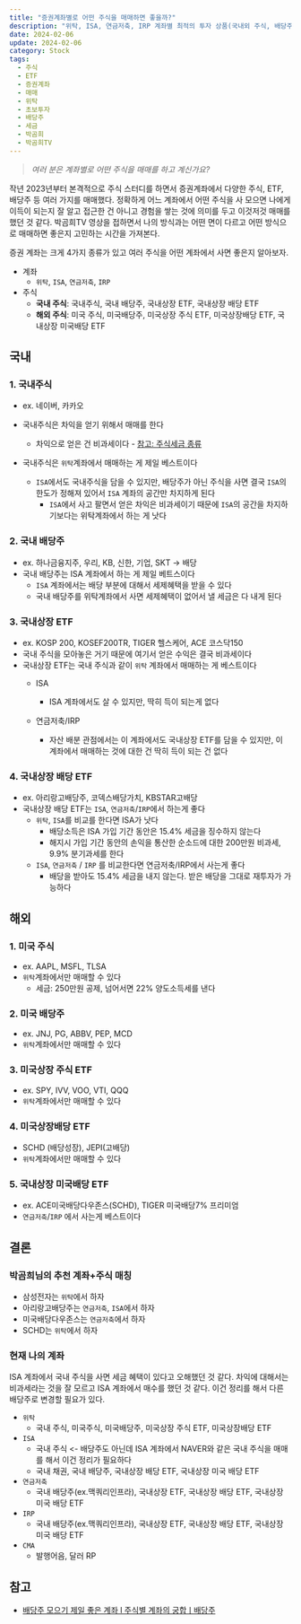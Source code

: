 ```yaml
---
title: "증권계좌별로 어떤 주식을 매매하면 좋을까?"
description: "위탁, ISA, 연금저축, IRP 계좌별 최적의 투자 상품(국내외 주식, 배당주, ETF)을 세금 혜택 관점에서 분석하고 각 계좌 유형에 맞는 효율적인 투자 전략을 제시합니다."
date: 2024-02-06
update: 2024-02-06
category: Stock
tags:
  - 주식
  - ETF
  - 증권계좌
  - 매매
  - 위탁
  - 초보투자
  - 배당주
  - 세금
  - 박곰희
  - 박곰희TV
---
```


> *여러 분은 계좌별로 어떤 주식을 매매를 하고 계신가요?*

작년 2023년부터 본격적으로 주식 스터디를 하면서 증권계좌에서 다양한 주식, ETF, 배당주 등 여러 가지를 매매했다. 정확하게 어느 계좌에서 어떤 주식을 사 모으면 나에게 이득이 되는지 잘 알고 접근한 건 아니고 경험을 쌓는 것에 의미를 두고 이것저것 매매를 했던 것 같다. 박곰희TV 영상을 접하면서 나의 방식과는 어떤 면이 다르고 어떤 방식으로 매매하면 좋은지 고민하는 시간을 가져본다.

증권 계좌는 크게 4가지 종류가 있고 여러 주식을 어떤 계좌에서 사면 좋은지 알아보자.

- 계좌
    - `위탁`, `ISA`, `연금저축`, `IRP`
- 주식
    - **국내 주식**: 국내주식, 국내 배당주, 국내상장 ETF, 국내상장 배당 ETF
    - **해외 주식**: 미국 주식, 미국배당주, 미국상장 주식 ETF, 미국상장배당 ETF, 국내상장 미국배당 ETF

## 국내

### 1. 국내주식

- ex. 네이버, 카카오
- 국내주식은 차익을 얻기 위해서 매매를 한다
    - 차익으로 얻은 건 비과세이다 - [참고: 주식세금 종류](https://investment.advenoh.pe.kr/%EC%A3%BC%EC%8B%9D-%EC%84%B8%EA%B8%88-%EC%A2%85%EB%A5%98/)

- 국내주식은 `위탁`계좌에서 매매하는 게 제일 베스트이다
    - `ISA`에서도 국내주식을 담을 수 있지만, 배당주가 아닌 주식을 사면 결국 `ISA`의 한도가 정해져 있어서 `ISA` 계좌의 공간만 차지하게 된다
        - `ISA`에서 사고 팔면서 얻은 차익은 비과세이기 때문에 `ISA`의 공간을 차지하기보다는 위탁계좌에서 하는 게 낫다

### 2. 국내 배당주

- ex. 하나금융지주, 우리, KB, 신한, 기업, SKT → 배당
- 국내 배당주는 ISA 계좌에서 하는 게 제일 베트스이다
    - `ISA` 계좌에서는 배당 부분에 대해서 세제혜택을 받을 수 있다
    - 국내 배당주를 위탁계좌에서 사면 세제혜택이 없어서 낼 세금은 다 내게 된다

### 3. 국내상장 ETF

- ex. KOSP 200, KOSEF200TR, TIGER 헬스케어, ACE 코스닥150
- 국내 주식을 모아놓은 거기 때문에 여기서 얻은 수익은 결국 비과세이다
- 국내상장 ETF는 국내 주식과 같이 `위탁` 계좌에서 매매하는 게 베스트이다
    - ISA
        - ISA 계좌에서도 살 수 있지만, 딱히 득이 되는게 없다

    - 연금저축/IRP
        - 자산 배분 관점에서는 이 계좌에서도 국내상장 ETF를 담을 수 있지만, 이 계좌에서 매매하는 것에 대한 건 딱히 득이 되는 건 없다


### 4. 국내상장 배당 ETF

- ex. 아리랑고배당주, 코덱스배당가치, KBSTAR고배당
- 국내상장 배당 ETF는 `ISA`, `연금저축`/`IRP`에서 하는게 좋다
    - `위탁`, `ISA`를 비교를 한다면 ISA가 낫다
        - 배당소득은 ISA 가입 기간 동안은 15.4% 세금을 징수하지 않는다
        - 해지시 가입 기간 동안의 손익을 통산한 순소드에 대한 200만원 비과세, 9.9% 분기과세를 한다
    - `ISA`, `연금저축` / `IRP` 를 비교한다면 연금저축/IRP에서 사는게 좋다
        - 배당을 받아도 15.4% 세금을 내지 않는다. 받은 배당을 그대로 재투자가 가능하다


## 해외

### 1. 미국 주식

- ex. AAPL, MSFL, TLSA
- `위탁`계좌에서만 매매할 수 있다
    - 세금: 250만원 공제, 넘어서면 22% 양도소득세를 낸다

### 2. 미국 배당주

- ex. JNJ, PG, ABBV, PEP, MCD
- `위탁`계좌에서만 매매할 수 있다

### 3. 미국상장 주식 ETF

- ex. SPY, IVV, VOO, VTI, QQQ
- `위탁`계좌에서만 매매할 수 있다

### 4. 미국상장배당 ETF

- SCHD (배당성장), JEPI(고배당)
- `위탁`계좌에서만 매매할 수 있다

### 5. 국내상장 미국배당 ETF

- ex. ACE미국배당다우존스(SCHD), TIGER 미국배당7% 프리미엄
- `연금저축`/`IRP` 에서 사는게 베스트이다

## 결론

### 박곰희님의 추천 계좌+주식 매칭

- 삼성전자는 `위탁`에서 하자
- 아리랑고배당주는 `연금저축`, `ISA`에서 하자
- 미국배당다우존스는 `연금저축`에서 하자
- SCHD는 `위탁`에서 하자

### 현재 나의 계좌

ISA 계좌에서 국내 주식을 사면 세금 혜택이 있다고 오해했던 것 같다. 차익에 대해서는 비과세라는 것을 잘 모르고 ISA 계좌에서 매수를 했던 것 같다. 이건 정리를 해서 다른 배당주로 변경할 필요가 있다.

- `위탁`
    - 국내 주식, 미국주식, 미국배당주, 미국상장 주식 ETF, 미국상장배당 ETF
- `ISA`
    - 국내 주식 <- 배당주도 아닌데 ISA 계좌에서 NAVER와 같은 국내 주식을 매매를 해서 이건 정리가 필요하다
    - 국내 채권, 국내 배당주, 국내상장 배당 ETF, 국내상장 미국 배당 ETF
- `연금저축`
    - 국내 배당주(ex.맥쿼리인프라), 국내상장 ETF, 국내상장 배당 ETF, 국내상장 미국 배당 ETF
- `IRP`
    - 국내 배당주(ex.맥쿼리인프라), 국내상장 ETF, 국내상장 배당 ETF, 국내상장 미국 배당 ETF
- `CMA`
    - 발행어음, 달러 RP

## 참고

- [배당주 모으기 제일 좋은 계좌 l 주식별 계좌의 궁합ㅣ배당주](https://www.youtube.com/watch?v=H8YTjNCIuLM)